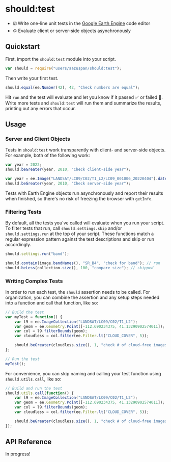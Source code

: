 # should:test

- ☑️ Write one-line unit tests in the [Google Earth Engine](https://earthengine.google.com/) code editor
- ⚙️ Evaluate client or server-side objects asynchronously

## Quickstart

First, import the `should:test` module into your script.

```javascript
var should = require("users/aazuspan/should:test");
```

Then write your first test.

```javascript
should.equal(ee.Number(42), 42, "Check numbers are equal");
```

Hit `run` and the test will evaluate and let you know if it passed ✅ or failed 🛑. Write more tests and `should:test` will run them and summarize the results, printing out any errors that occur.

## Usage

### Server and Client Objects

Tests in `should:test` work transparently with client- and server-side objects. For example, both of the following work:

```javascript
var year = 2022;
should.beGreater(year, 2010, "Check client-side year");
```

```javascript
var year = ee.Image("LANDSAT/LC09/C02/T1_L2/LC09_001006_20220404").date().get("year");
should.beGreater(year, 2010, "Check server-side year");
```

Tests with Earth Engine objects run asynchronously and report their results when finished, so there's no risk of freezing the browser with `getInfo`.

### Filtering Tests
By default, all the tests you've called will evaluate when you run your script. To filter tests that run, call `should.settings.skip` and/or `should.settings.run` at the top of your script. These functions match a regular expression pattern against the test descriptions and skip or run accordingly.

```javascript
should.settings.run("band");

should.contain(image.bandNames(), "SR_B4", "check for band"); // run
should.beLess(collection.size(), 100, "compare size"); // skipped
```

### Writing Complex Tests
In order to run each test, the `should` assertion needs to be called. For organization, you can combine the assertion and any setup steps needed into a function and call that function, like so:

```javascript
// Build the test
var myTest = function() {
    var l9 = ee.ImageCollection("LANDSAT/LC09/C02/T1_L2");
    var geom = ee.Geometry.Point([-112.690234375, 41.13290902574011]);
    var col = l9.filterBounds(geom);
    var cloudless = col.filter(ee.Filter.lt("CLOUD_COVER", 5));

    should.beGreater(cloudless.size(), 1, "check # of cloud-free images");
};

// Run the test
myTest();
```

For convenience, you can skip naming and calling your test function using `should.utils.call`, like so:

```javascript
// Build and run the test
should.utils.call(function() {
    var l9 = ee.ImageCollection("LANDSAT/LC09/C02/T1_L2");
    var geom = ee.Geometry.Point([-112.690234375, 41.13290902574011]);
    var col = l9.filterBounds(geom);
    var cloudless = col.filter(ee.Filter.lt("CLOUD_COVER", 5));

    should.beGreater(cloudless.size(), 1, "check # of cloud-free images");
});
```

## API Reference

In progress!
